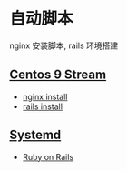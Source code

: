 # 自动脚本

nginx 安装脚本, rails 环境搭建

## [Centos 9 Stream](Centos%209%20Stream)
- [nginx install](Centos%209%20Stream/nginx.sh)
- [rails install](Centos%209%20Stream/rails.sh)


## [Systemd](Systemd)

- [Ruby on Rails](Systemd/Ruby%20on%20Rails/readme.md)
